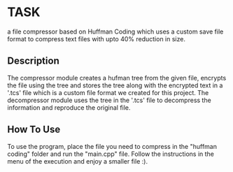# TASK
a file compressor based on Huffman Coding which uses a custom save file format to compress text files with upto 40% reduction in size.

## Description

The compressor module creates a hufman tree from the given file, encrypts the file using the tree and stores the tree along with the encrypted text in a '.tcs' file which is a custom file format we created for this project.
The decompressor module uses the tree in the '.tcs' file to decompress the information and reproduce the original file.

## How To Use

To use the program, place the file you need to compress in the "huffman coding" folder and run the "main.cpp" file. Follow the instructions in the menu of the execution and enjoy a smaller file :).
